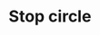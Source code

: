 ---
title: Stop circle
tags:
icon: stop-circle
svg: '<svg xmlns="http://www.w3.org/2000/svg" width="24" height="24" fill="none" viewBox="0 0 24 24" stroke-width="1.5" stroke-linecap="round" stroke-linejoin="round" stroke="currentColor"><circle cx="12" cy="12" r="10"/><path d="M9.5 12c0-1.178 0-1.768.366-2.134.366-.366.956-.366 2.134-.366s1.768 0 2.134.366c.366.366.366.956.366 2.134s0 1.768-.366 2.134c-.366.366-.956.366-2.134.366s-1.768 0-2.134-.366C9.5 13.768 9.5 13.178 9.5 12Z"/></svg>'
---